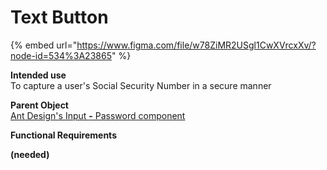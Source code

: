 # Text Button

{% embed url="https://www.figma.com/file/w78ZiMR2USgl1CwXVrcxXv/?node-id=534%3A23865" %}

**Intended use**  
To capture a user's Social Security Number in a secure manner

**Parent Object**  
[Ant Design's Input **-** Password component](https://ant.design/components/input/)

**Functional Requirements**

**\(needed\)**

